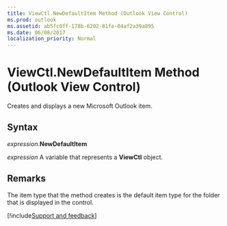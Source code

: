 ```yaml
---
title: ViewCtl.NewDefaultItem Method (Outlook View Control)
ms.prod: outlook
ms.assetid: ab5fc0ff-178b-6202-81fe-04af2a39a895
ms.date: 06/08/2017
localization_priority: Normal
---
```



# ViewCtl.NewDefaultItem Method (Outlook View Control)

Creates and displays a new Microsoft Outlook item. 


## Syntax

_expression_.**NewDefaultItem**

_expression_ A variable that represents a  **ViewCtl** object.


## Remarks

The item type that the method creates is the default item type for the folder that is displayed in the control.

[!include[Support and feedback](~/includes/feedback-boilerplate.md)]